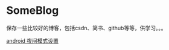 # SomeBlog
保存一些比较好的博客，包括csdn、简书、github等等，供学习。。。

<a href="https://blog.csdn.net/rongbinjava/article/details/51841141">android 夜间模式设置</a>

